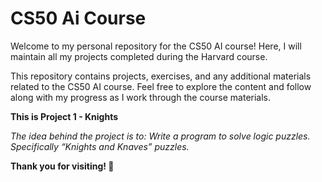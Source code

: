 # CS50 Ai Course

Welcome to my personal repository for the CS50 AI course! Here, I will maintain all my projects completed during the Harvard course.

This repository contains projects, exercises, and any additional materials related to the CS50 AI course. Feel free to explore the content and follow along with my progress as I work through the course materials.

**This is Project 1 - Knights**

*The idea behind the project is to: Write a program to solve logic puzzles. Specifically “Knights and Knaves” puzzles.*

**Thank you for visiting! 🚀**
